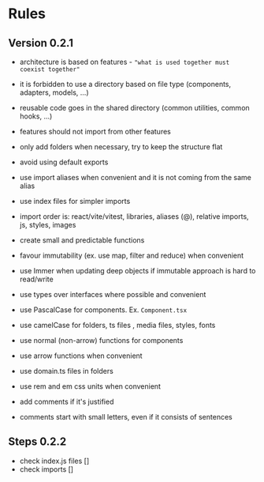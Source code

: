 # Rules

## Version 0.2.1

- architecture is based on features - `"what is used together must coexist together"`
- it is forbidden to use a directory based on file type (components, adapters, models, ...)
- reusable code goes in the shared directory (common utilities, common hooks, ...)
- features should not import from other features

- only add folders when necessary, try to keep the structure flat

- avoid using default exports
- use import aliases when convenient and it is not coming from the same alias
- use index files for simpler imports
- import order is: react/vite/vitest, libraries, aliases (@), relative imports, js, styles, images

- create small and predictable functions
- favour immutability (ex. use map, filter and reduce) when convenient
- use Immer when updating deep objects if immutable approach is hard to read/write

- use types over interfaces where possible and convenient

- use PascalCase for components. Ex. `Component.tsx`
- use camelCase for folders, ts files , media files, styles, fonts

- use normal (non-arrow) functions for components
- use arrow functions when convenient

- use domain.ts files in folders

- use rem and em css units when convenient

- add comments if it's justified
- comments start with small letters, even if it consists of sentences

## Steps 0.2.2

- check index.js files []
- check imports []
